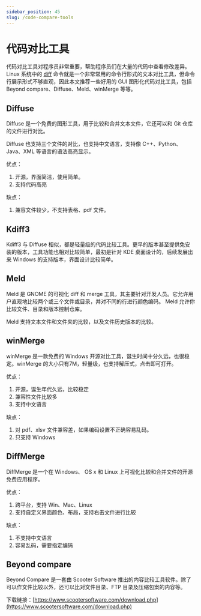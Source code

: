 ```yaml
---
sidebar_position: 45
slug: /code-compare-tools
---
```


# 代码对比工具



代码对比工具对程序员非常重要，帮助程序员们在大量的代码中查看修改差异。Linux 系统中的 [diff](/linux-command/diff/) 命令就是一个非常常用的命令行形式的文本对比工具，但命令行展示形式不够直观，因此本文推荐一些好用的 GUI 图形化代码对比工具，包括 Beyond compare、Diffuse、Meld、winMerge 等等。



## Diffuse

Diffuse 是一个免费的图形工具，用于比较和合并文本文件，它还可以和 Git 仓库的文件进行对比。

Diffuse 也支持三个文件的对比，也支持中文语言，支持像 C++、Python、Java、XML 等语言的语法高亮显示。

优点：

1. 开源，界面简洁，使用简单。
2. 支持代码高亮

缺点：

1. 兼容文件较少，不支持表格、pdf 文件。



## Kdiff3

Kdiff3 与 Diffuse 相似，都是轻量级的代码比较工具。更早的版本甚至提供免安装的版本，工具功能也相对比较简单，最初是针对 KDE 桌面设计的，后续发展出来 Windows 的支持版本，界面设计比较简单。



## Meld

Meld 是 GNOME 的可视化 diff 和 merge 工具，其主要针对开发人员。它允许用户直观地比较两个或三个文件或目录，并对不同的行进行颜色编码。 Meld 允许你比较文件、目录和版本控制仓库。

Meld 支持文本文件和文件夹的比较，以及文件历史版本的比较。



## winMerge

winMerge 是一款免费的 Windows 开源对比工具，诞生时间十分久远，也很稳定。winMerge 的大小只有7M，轻量级，也支持解压式，点击即可打开。

优点：

1. 开源，诞生年代久远，比较稳定
2. 兼容性文件比较多
3. 支持中文语言

缺点：

1. 对 pdf、xlsv 文件兼容差，如果编码设置不正确容易乱码。
2. 只支持 Windows



## DiffMerge

DiffMerge 是一个在 Windows、 OS x 和 Linux 上可视化比较和合并文件的开源免费应用程序。

优点：

1. 跨平台，支持 Win、Mac、Linux
2. 支持自定义界面颜色、布局，支持右击文件进行比较

缺点：

1. 不支持中文语言
2. 容易乱码，需要指定编码



## Beyond compare

Beyond Compare 是一套由 Scooter Software 推出的内容比较工具软件。除了可以作文件比较以外，还可以比对文件目录、FTP 目录及压缩包案的内容等。

下载链接：[https://www.scootersoftware.com/download.php](https://www.scootersoftware.com/download.php)

